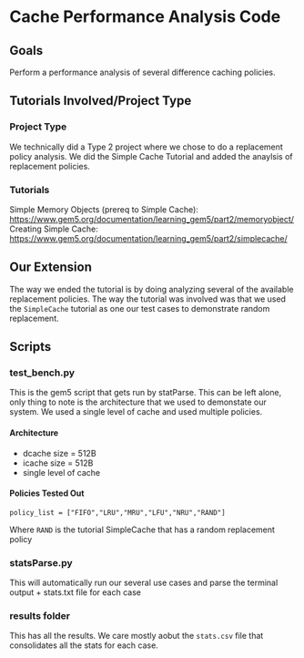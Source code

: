 # Cache Performance Analysis Code 

## Goals
Perform a performance analysis of several difference caching policies. 

## Tutorials Involved/Project Type

### Project Type
We technically did a Type 2 project where we chose to do a replacement policy analysis. We did the Simple Cache Tutorial and added the anaylsis of replacement policies. 

### Tutorials 
Simple Memory Objects (prereq to Simple Cache): https://www.gem5.org/documentation/learning_gem5/part2/memoryobject/
Creating Simple Cache: https://www.gem5.org/documentation/learning_gem5/part2/simplecache/

## Our Extension
The way we ended the tutorial is by doing analyzing several of the available replacement policies. The way the tutorial was involved was that we used the ```SimpleCache``` tutorial as one our test cases to demonstrate random replacement. 

## Scripts

### test_bench.py 
This is the gem5 script that gets run by statParse. This can be left alone, only thing to note is the architecture that we used to demonstate our system. We used a single level of cache and used multiple policies.

#### Architecture
* dcache size = 512B
* icache size = 512B
* single level of cache

#### Policies Tested Out
```
policy_list = ["FIFO","LRU","MRU","LFU","NRU","RAND"]
```

Where ```RAND``` is the tutorial SimpleCache that has a random replacement policy

### statsParse.py

This will automatically run our several use cases and parse the terminal output + stats.txt file for each case 

### results folder 
This has all the results. We care mostly aobut the ```stats.csv``` file that consolidates all the stats for each case. 
